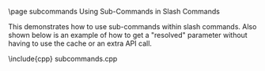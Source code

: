 \page subcommands Using Sub-Commands in Slash Commands

This demonstrates how to use sub-commands within slash commands. Also shown below is an example of how to get a "resolved" parameter without having to use the cache or an extra API call.

\include{cpp} subcommands.cpp